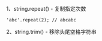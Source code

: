 1、string.repeat()  -  复制指定次数

```
'abc'.repeat(2); // abcabc
```

2、string.trim()  - 移除头尾空格字符串

```

```

